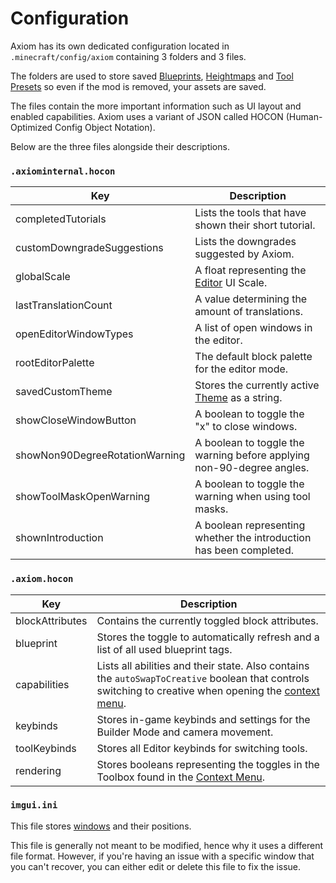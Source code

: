 # Configuration

Axiom has its own dedicated configuration located in `.minecraft/config/axiom` containing 3 folders and 3 files.

The folders are used to store saved [Blueprints](/editor/windows/blueprints.md), [Heightmaps](/editor/tools/heightmap/elevation.md) and [Tool Presets](/editor/toolpresets.md) so even if the mod is removed, your assets are saved.

The files contain the more important information such as UI layout and enabled capabilities. Axiom uses a variant of JSON called HOCON (Human-Optimized Config Object Notation).

Below are the three files alongside their descriptions.

### `.axiominternal.hocon`

| Key                            | Description                                                                       |
| ------------------------------ | --------------------------------------------------------------------------------- |
| completedTutorials             | Lists the tools that have shown their short tutorial.                             |
| customDowngradeSuggestions     | Lists the downgrades suggested by Axiom.                                          |
| globalScale                    | A float representing the [Editor](editor/intro.md) UI Scale.                      |
| lastTranslationCount           | A value determining the amount of translations.                                   |
| openEditorWindowTypes          | A list of open windows in the editor.                                             |
| rootEditorPalette              | The default block palette for the editor mode.                                    |
| savedCustomTheme               | Stores the currently active [Theme](/editor/windows/intro.md#Themes) as a string. |
| showCloseWindowButton          | A boolean to toggle the "x" to close windows.                                     |
| showNon90DegreeRotationWarning | A boolean to toggle the warning before applying non-90-degree angles.             |
| showToolMaskOpenWarning        | A boolean to toggle the warning when using tool masks.                            |
| shownIntroduction              | A boolean representing whether the introduction has been completed.               |

### `.axiom.hocon`

| Key             | Description                                                                                                                                                                       |
| --------------- | --------------------------------------------------------------------------------------------------------------------------------------------------------------------------------- |
| blockAttributes | Contains the currently toggled block attributes.                                                                                                                                  |
| blueprint       | Stores the toggle to automatically refresh and a list of all used blueprint tags.                                                                                                 |
| capabilities    | Lists all abilities and their state. Also contains the `autoSwapToCreative` boolean that controls switching to creative when opening the [context menu](/builder/contextmenu.md). |
| keybinds        | Stores in-game keybinds and settings for the Builder Mode and camera movement.                                                                                                    |
| toolKeybinds    | Stores all Editor keybinds for switching tools.                                                                                                                                   |
| rendering       | Stores booleans representing the toggles in the Toolbox found in the [Context Menu](/builder/contextmenu.md).                                                                     |


### `imgui.ini`

This file stores [windows](/editor/windows/intro.md) and their positions.

This file is generally not meant to be modified, hence why it uses a different file format. However, if you're having an issue with a specific window that you can't recover, you can either edit or delete this file to fix the issue.